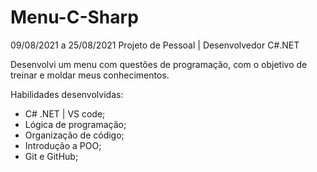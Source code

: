 # Menu-C-Sharp

09/08/2021 a 25/08/2021 Projeto de Pessoal | Desenvolvedor C#.NET 

Desenvolvi um menu com questões de programação, com o objetivo de treinar e moldar meus conhecimentos.

Habilidades desenvolvidas:
- C# .NET | VS code;
- Lógica de programação;
- Organização de código;
- Introdução a POO;
- Git e GitHub;
